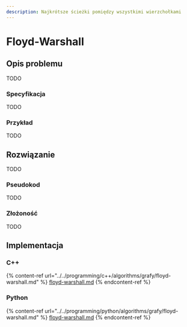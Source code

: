 ```yaml
---
description: Najkrótsze ścieżki pomiędzy wszystkimi wierzchołkami
---
```


# Floyd-Warshall

## Opis problemu

TODO

### Specyfikacja

TODO

### Przykład

TODO

## Rozwiązanie

TODO

### Pseudokod

TODO

### Złożoność

TODO

## Implementacja

### C++

{% content-ref url="../../programming/c++/algorithms/grafy/floyd-warshall.md" %}
[floyd-warshall.md](../../programming/c++/algorithms/grafy/floyd-warshall.md)
{% endcontent-ref %}

### Python

{% content-ref url="../../programming/python/algorithms/grafy/floyd-warshall.md" %}
[floyd-warshall.md](../../programming/python/algorithms/grafy/floyd-warshall.md)
{% endcontent-ref %}
